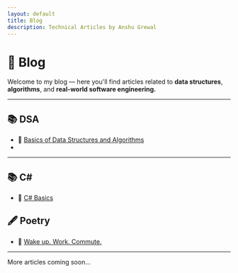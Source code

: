 ```yaml
---
layout: default
title: Blog
description: Technical Articles by Anshu Grewal
---
```


# 📝 Blog

Welcome to my  blog — here you'll find articles related to **data structures**, **algorithms**, and **real-world software engineering.**

---

## 📚 DSA

- 🔹 [Basics of Data Structures and Algorithms](./blog/basics-of-dsa)
- 
---
## 📚 C#
- 🔹 [C# Basics](./blog/C#Question)

## 🖋️ Poetry

- 🔹 [Wake up. Work. Commute.](./blog/wake-up-poem)
---

More articles coming soon...

